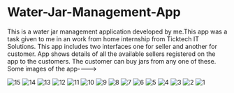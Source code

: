 # Water-Jar-Management-App


This is a water jar management application developed by me.This app was a task given to me in an work from home internship
from Ticktech IT Solutions.
This app includes two interfaces one for seller and another for customer.
App shows details of all the available sellers registered on the app to the customers. The customer can buy jars from any one of these.
Some images of the app---->


![15](https://user-images.githubusercontent.com/87970697/184553364-a2ba475c-a403-4048-af8a-2c629922d666.jpeg=250x400)
![14](https://user-images.githubusercontent.com/87970697/184553365-1523f1b4-d1ce-4c94-acce-64b10318b1eb.jpeg)
![13](https://user-images.githubusercontent.com/87970697/184553366-d2af5f5b-e35c-44d2-88fb-61345e041ecb.jpeg)
![12](https://user-images.githubusercontent.com/87970697/184553367-0a19978d-2480-4c9e-8c50-90d0d7c489b5.jpeg)
![11](https://user-images.githubusercontent.com/87970697/184553368-f86b8990-51e3-4e8b-8325-ed1d059f0a82.jpeg)
![10](https://user-images.githubusercontent.com/87970697/184553369-4336a38d-8ba1-45a8-98c7-e3fcd92efd1f.jpeg)
![9](https://user-images.githubusercontent.com/87970697/184553371-a9cc0882-2fea-491e-9679-5822a1a4c1ed.jpeg)
![8](https://user-images.githubusercontent.com/87970697/184553372-f50a2de3-811f-4b61-9715-1059092197f0.jpeg)
![7](https://user-images.githubusercontent.com/87970697/184553373-c2a8f9ae-f2ec-4f1d-9f10-45ea6adb65a1.jpeg)
![6](https://user-images.githubusercontent.com/87970697/184553374-b6a2d54e-1d27-4a9e-965a-a99eb6bd5a49.jpeg)
![5](https://user-images.githubusercontent.com/87970697/184553376-024b76e4-804d-4f98-985f-ae5e16ec13d6.jpeg)
![4](https://user-images.githubusercontent.com/87970697/184553378-c13ae4f8-b9ce-4cc8-8b98-4bb5226e87a4.jpeg)
![3](https://user-images.githubusercontent.com/87970697/184553379-94fcabe4-3ef0-4808-bf41-3f22b158ee99.jpeg)
![2](https://user-images.githubusercontent.com/87970697/184553381-72307471-93a0-4287-b791-1b0a47defde8.jpeg)
![1](https://user-images.githubusercontent.com/87970697/184553382-6a2984a5-ed9b-43f0-bca3-23a82135a303.jpeg)

